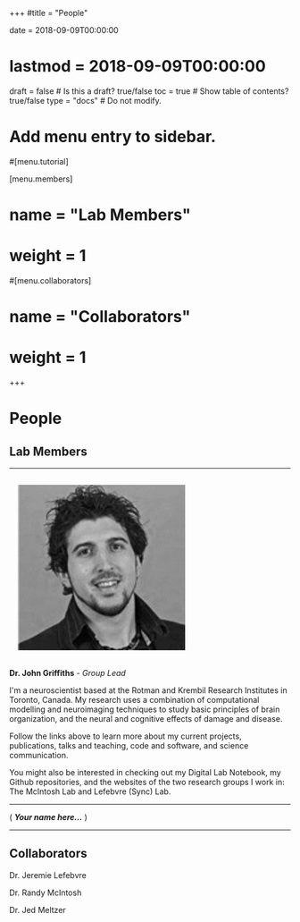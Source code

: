+++
#title = "People"

date = 2018-09-09T00:00:00
# lastmod = 2018-09-09T00:00:00

draft = false  # Is this a draft? true/false
toc = true  # Show table of contents? true/false
type = "docs"  # Do not modify.

# Add menu entry to sidebar.
#[menu.tutorial]

[menu.members]
#  name = "Lab Members"
#  weight = 1

#[menu.collaborators]
#  name = "Collaborators"
#  weight = 1

+++

# People

## Lab Members 


<div>

---


<img style="align: left; margin: 15px 15px 15px 15px;" src="/img/John_Griffiths_Photo.png" width="300" />

**Dr. John Griffiths** - *Group Lead*


I'm a neuroscientist based at the Rotman and Krembil Research Institutes in Toronto, Canada. My research uses a combination of computational modelling and neuroimaging techniques to study basic principles of brain organization, and the neural and cognitive effects of damage and disease.
 

Follow the links above to learn more about my current projects, publications, talks and teaching, code and software, and science communication.
 

You might also be interested in checking out my Digital Lab Notebook, my Github repositories, and the websites of the two research groups I work in: The McIntosh Lab and Lefebvre (Sync) Lab.


---


( ***Your name here...*** )


---

## Collaborators

Dr. Jeremie Lefebvre

Dr. Randy McIntosh

Dr. Jed Meltzer


